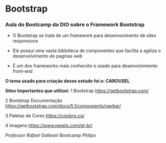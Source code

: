 # Bootstrap 

### Aula do Bootcamp da DIO sobre o Framework Bootstrap

- 
  O Bootstrap se trata de um framework para desenvovimento de sites responsivos

- Ele possui uma vasta biblioteca de componentes que facilita a agiliza o desenvolvimento de paginas web
- É um dos frameworks mais conhecido e usado para desenvolvimento front-end

**O tema usado para criação desse estudo foi o: CAROUSEL** 

**Sites Importantes que utilizei:**
1 Bootstrap
https://getbootstrap.com/

2 Bootstrap Documentação
https://getbootstrap.com/docs/5.1/components/navbar/

3 Paletas de Cores
https://coolors.co/

4 Imagens
https://www.pexels.com/pt-br/



*Professor Rafael Galleani*
*Bootcamp Philips*
